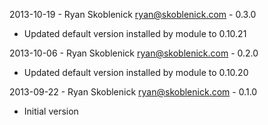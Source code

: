 2013-10-19 - Ryan Skoblenick <ryan@skoblenick.com> - 0.3.0
  * Updated default version installed by module to 0.10.21

2013-10-06 - Ryan Skoblenick <ryan@skoblenick.com> - 0.2.0
  * Updated default version installed by module to 0.10.20

2013-09-22 - Ryan Skoblenick <ryan@skoblenick.com> - 0.1.0
  * Initial version